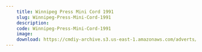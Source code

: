 ```yaml
---
    title: Winnipeg Press Mini Cord 1991
    slug: Winnipeg-Press-Mini-Cord-1991
    description:
    code: Winnipeg-Press-Mini-Cord-1991
    image:
    download: https://cmdiy-archive.s3.us-east-1.amazonaws.com/adverts/documents/Winnipeg+Press+Mini+Cord+1991.pdf
---
```

<!-- Content of the page -->

##
        